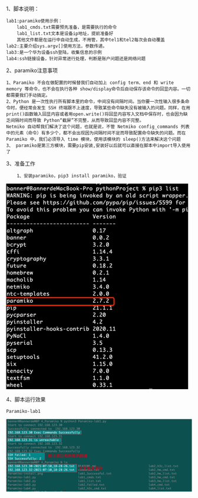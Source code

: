 1、脚本说明：

    lab1:paramiko使用示例：
        lab1_cmds.txt需要预先准备，是需要执行的命令
        lab1_list.txt文本是设备ip地址，提前准备好
        其他文件都是在运行中自动生成，不用管，其中tel1和tel2每次会自动覆盖
    lab2:主要介绍sys.argv[]使用方法，参数传递。
    lab3:是一个华为设备ssh登陆，收集信息的示例
    lab4:ssh链接设备，针对异常进行处理，判断是账户问题还是网络问题
2、paramiko注意事项
        
    1、Paramiko 不会在做配置的时候替我们自动加上 config term、end 和 write memory 等命令，也不会在执行各种 show/display命令后自动保存该命令的回显内容。一切都需要我们手动搞定。
    2、Python 是一次性执行所有脚本里的命令，中间没有间隔时间。当你要一次性输入很多条命令时，便经常会发生 SSH 终端跟不上速度，导致某些命令缺失没有被输入的问题。同样，在用 print()函数输入回显内容或者用open.write()将回显内容写入文档中保存时，也会因为缺乏间隔时间而导致 Python“截屏”不完整，从而导致回显内容不完整。 
    Netmiko 自动帮我们解决了这个问题，也就是说，不管 Netmiko config_commands 列表中的元素（命令）有多少个，都不会出现因为间隔时间不足而导致配置命令缺失的问题。而在 Paramiko 中，我们必须导入 time 模块，使用该模块的 sleep()方法来解决这个问题
    3、 paramiko是第三方模块，需要pip安装,安装好以后就可以直接在脚本中import导入使用了

3、准备工作
        
        1、安装paramiko，pip3 install paramiko，验证
![img.png](Paramiko-install.png)

4、脚本运行效果

    Paramiko-lab1

![Paramiko-lab1_run.jgp](Paramiko-lab1_run.jpg)


